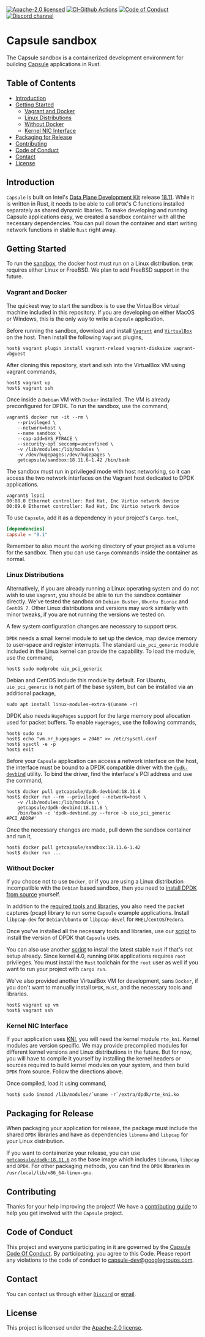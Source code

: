[![Apache-2.0 licensed][apache-badge]][apache-url]
[![CI-Github Actions][gh-actions-badge]][gh-actions-url]
[![Code of Conduct][code-of-conduct-badge]][code-of-conduct-url]
[![Discord channel][discord-badge]][discord-url]

[apache-badge]: https://img.shields.io/github/license/capsule-rs/sandbox
[apache-url]: LICENSE
[gh-actions-badge]: https://github.com/capsule-rs/sandbox/workflows/build/badge.svg
[gh-actions-url]: https://github.com/capsule-rs/sandbox/actions
[code-of-conduct-badge]: https://img.shields.io/badge/%E2%9D%A4-code%20of%20conduct-ff69b4
[code-of-conduct-url]: CODE_OF_CONDUCT.md
[discord-badge]: https://img.shields.io/discord/690406128567320597.svg?logo=discord
[discord-url]: https://discord.gg/qZ9G99y

# Capsule sandbox

The Capsule sandbox is a containerized development environment for building [Capsule](https://github.com/capsule-rs/capsule) applications in Rust.

## Table of Contents

* [Introduction](#introduction)
* [Getting Started](#getting-started)
  * [Vagrant and Docker](#vagrant-and-docker)
  * [Linux Distributions](#linux-distributions)
  * [Without Docker](#without-docker)
  * [Kernel NIC Interface](#kernel-nic-interface)
* [Packaging for Release](#packaging-for-release)
* [Contributing](#contributing)
* [Code of Conduct](#code-of-conduct)
* [Contact](#contact)
* [License](#license)

## Introduction

`Capsule` is built on Intel's [Data Plane Development Kit](https://www.dpdk.org/) release [18.11](https://doc.dpdk.org/guides-18.11/rel_notes/release_18_11.html). While it is written in Rust, it needs to be able to call `DPDK`'s C functions installed separately as shared dynamic libaries. To make developing and running Capsule applications easy, we created a sandbox container with all the necessary dependencies. You can pull down the container and start writing network functions in stable `Rust` right away.

## Getting Started

To run the [sandbox](https://hub.docker.com/repository/docker/getcapsule/sandbox), the docker host must run on a Linux distribution. `DPDK` requires either Linux or FreeBSD. We plan to add FreeBSD support in the future.

### Vagrant and Docker

The quickest way to start the sandbox is to use the VirtualBox virtual machine included in this repository. If you are developing on either MacOS or Windows, this is the only way to write a `Capsule` application.

Before running the sandbox, download and install [`Vagrant`](https://www.vagrantup.com/) and [`VirtualBox`](https://www.virtualbox.org/) on the host. Then install the following `Vagrant` plugins,

```
host$ vagrant plugin install vagrant-reload vagrant-disksize vagrant-vbguest
```

After cloning this repository, start and ssh into the VirtualBox VM using vagrant commands,

```
host$ vagrant up
host$ vagrant ssh
```

Once inside a `Debian` VM with `Docker` installed. The VM is already preconfigured for DPDK. To run the sandbox, use the command,

```
vagrant$ docker run -it --rm \
    --privileged \
    --network=host \
    --name sandbox \
    --cap-add=SYS_PTRACE \
    --security-opt seccomp=unconfined \
    -v /lib/modules:/lib/modules \
    -v /dev/hugepages:/dev/hugepages \
    getcapsule/sandbox:18.11.6-1.42 /bin/bash
```

The sandbox must run in privileged mode with host networking, so it can access the two network interfaces on the Vagrant host dedicated to DPDK applications.

```
vagrant$ lspci
00:08.0 Ethernet controller: Red Hat, Inc Virtio network device
00:09.0 Ethernet controller: Red Hat, Inc Virtio network device
```

To use `Capsule`, add it as a dependency in your project's `Cargo.toml`,

```toml
[dependencies]
capsule = "0.1"
```

Remember to also mount the working directory of your project as a volume for the sandbox. Then you can use `Cargo` commands inside the container as normal.

### Linux Distributions

Alternatively, if you are already running a Linux operating system and do not wish to use `Vagrant`, you should be able to run the sandbox container directly. We've tested the sandbox on `Debian Buster`, `Ubuntu Bionic` and `CentOS 7`. Other Linux distributions and versions may work similarly with minor tweaks, if you are not running the versions we tested on.

A few system configuration changes are necessary to support `DPDK`.

`DPDK` needs a small kernel module to set up the device, map device memory to user-space and register interrupts. The standard `uio_pci_generic` module included in the Linux kernel can provide the capability. To load the module, use the command,

```
host$ sudo modprobe uio_pci_generic
```

Debian and CentOS include this module by default. For Ubuntu, `uio_pci_generic` is not part of the base system, but can be installed via an additional package,

```
sudo apt install linux-modules-extra-$(uname -r)
```

DPDK also needs `HugePages` support for the large memory pool allocation used for packet buffers. To enable `HugePages`, use the following commands,

```
host$ sudo su
host$ echo "vm.nr_hugepages = 2048" >> /etc/sysctl.conf
host$ sysctl -e -p
host$ exit
```

Before your `Capsule` application can access a network interface on the host, the interface must be bound to a DPDK compatible driver with the [`dpdk-devbind`](https://doc.dpdk.org/guides/tools/devbind.html) utility. To bind the driver, find the interface's PCI address and use the command,

```
host$ docker pull getcapsule/dpdk-devbind:18.11.6
host$ docker run --rm --privileged --network=host \
    -v /lib/modules:/lib/modules \
    getcapsule/dpdk-devbind:18.11.6 \
    /bin/bash -c 'dpdk-devbind.py --force -b uio_pci_generic #PCI_ADDR#'
```

Once the necessary changes are made, pull down the sandbox container and run it,

```
host$ docker pull getcapsule/sandbox:18.11.6-1.42
host$ docker run ...
```

### Without Docker

If you choose not to use `Docker`, or if you are using a Linux distribution incompatible with the `Debian` based sandbox, then you need to [install DPDK from source](https://doc.dpdk.org/guides/linux_gsg/build_dpdk.html) yourself.

In addition to the [required tools and libraries](https://doc.dpdk.org/guides/linux_gsg/sys_reqs.html#compilation-of-the-dpdk), you also need the packet captures (pcap) library to run some `Capsule` example applications. Install `libpcap-dev` for `Debian`/`Ubuntu` or `libpcap-devel` for `RHEL`/`CentOS`/`Fedora`.

Once you've installed all the necessary tools and libraries, use our [script](scripts/dpdk.sh) to install the version of DPDK that `Capsule` uses.

You can also use another [script](scripts/rustup.sh) to install the latest stable `Rust` if that's not setup already. Since kernel 4.0, running `DPDK` applications requires `root` privileges. You must install the `Rust` toolchain for the `root` user as well if you want to run your project with `cargo run`.

We've also provided another VirtualBox VM for development, sans `Docker`, if you don't want to manually install `DPDK`, `Rust`, and the necessary tools and libraries.

```
host$ vagrant up vm
host$ vagrant ssh
```

### Kernel NIC Interface

If your application uses [KNI](https://doc.dpdk.org/guides/prog_guide/kernel_nic_interface.html), you will need the kernel module `rte_kni`. Kernel modules are version specific. We may provide precompiled modules for different kernel versions and Linux distributions in the future. But for now, you will have to compile it yourself by installing the kernel headers or sources required to build kernel modules on your system, and then build `DPDK` from source. Follow the directions above.

Once compiled, load it using command,

```
host$ sudo insmod /lib/modules/`uname -r`/extra/dpdk/rte_kni.ko
```

## Packaging for Release

When packaging your application for release, the package must include the shared `DPDK` libraries and have as dependencies `libnuma` and `libpcap` for your Linux distribution.

If you want to containerize your release, you can use [`getcapsule/dpdk:18.11.6`](https://hub.docker.com/repository/docker/getcapsule/dpdk) as the base image which includes `libnuma`, `libpcap` and `DPDK`. For other packaging methods, you can find the `DPDK` libraries in `/usr/local/lib/x86_64-linux-gnu`.

## Contributing

Thanks for your help improving the project! We have a [contributing guide](https://github.com/capsule-rs/capsule/blob/master/CONTRIBUTING.md) to help you get involved with the `Capsule` project.

## Code of Conduct

This project and everyone participating in it are governed by the [Capsule Code Of Conduct](CODE_OF_CONDUCT.md). By participating, you agree to this Code. Please report any violations to the code of conduct to capsule-dev@googlegroups.com.

## Contact

You can contact us through either [`Discord`](https://discord.gg/sVN47RU) or [email](capsule-dev@googlegroups.com).

## License

This project is licensed under the [Apache-2.0 license](LICENSE).
